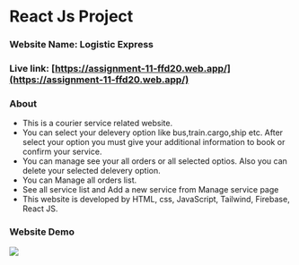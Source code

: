 # React Js Project

### Website Name: Logistic Express
### Live link: [https://assignment-11-ffd20.web.app/](https://assignment-11-ffd20.web.app/)
### About

- This is a courier service related website.
- You can select your delevery option like bus,train.cargo,ship etc. After select your option you must give your additional information to book or confirm your service.
- You can manage see your all orders or all selected optios. Also you can delete your selected delevery option.
- You can Manage all orders list. 
- See all service list and Add a new service from Manage service page
- This website is developed by HTML, css, JavaScript, Tailwind, Firebase, React JS.


### Website Demo
![](https://i.ibb.co/9GgCZqg/Screenshot-5.png)
